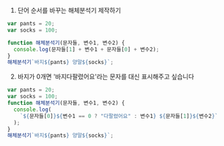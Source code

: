 1. 단어 순서를 바꾸는 해체분석기 제작하기

```javascript
var pants = 20;
var socks = 100;

function 해체분석기(문자들, 변수1, 변수2) {
  console.log(문자들[1] + 변수1 + 문자들[0] + 변수2);
}
해체분석기`바지${pants} 양말${socks}`;
```

2. 바지가 0개면 '바지다팔렸어요'라는 문자를 대신 표시해주고 싶습니다

```javascript
var pants = 20;
var socks = 100;
function 해체분석기(문자들, 변수1, 변수2) {
  console.log(
    `${문자들[0]}${변수1 == 0 ? "다팔렸어요" : 변수1} ${문자들[1]}${변수2}`
  );
}
해체분석기`바지${pants} 양말${socks}`;
```
